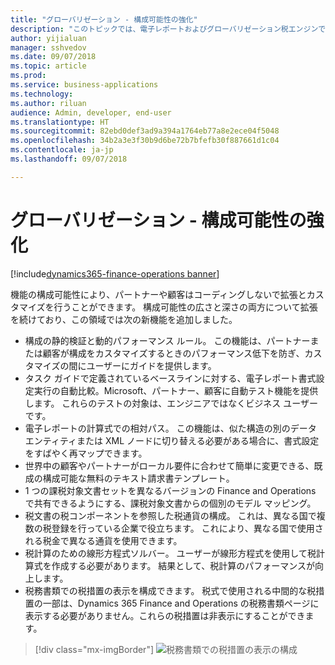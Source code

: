 ```yaml
---
title: "グローバリゼーション - 構成可能性の強化"
description: "このトピックでは、電子レポートおよびグローバリゼーション税エンジンでの強化された構成可能性について説明します。"
author: yijialuan
manager: sshvedov
ms.date: 09/07/2018
ms.topic: article
ms.prod: 
ms.service: business-applications
ms.technology: 
ms.author: riluan
audience: Admin, developer, end-user
ms.translationtype: HT
ms.sourcegitcommit: 82ebd0def3ad9a394a1764eb77a8e2ece04f5048
ms.openlocfilehash: 34b2a3e3f30b9d6be72b7bfefb30f887661d1c04
ms.contentlocale: ja-jp
ms.lasthandoff: 09/07/2018

---
```


# <a name="globalization--enhanced-configurability"></a>グローバリゼーション - 構成可能性の強化

[!include[dynamics365-finance-operations banner](../includes/dynamics365-finance-operations.md)]

機能の構成可能性により、パートナーや顧客はコーディングしないで拡張とカスタマイズを行うことができます。 構成可能性の広さと深さの両方について拡張を続けており、この領域では次の新機能を追加しました。

- 構成の静的検証と動的パフォーマンス ルール。 この機能は、パートナーまたは顧客が構成をカスタマイズするときのパフォーマンス低下を防ぎ、カスタマイズの間にユーザーにガイドを提供します。
- タスク ガイドで定義されているベースラインに対する、電子レポート書式設定実行の自動比較。Microsoft、パートナー、顧客に自動テスト機能を提供します。 これらのテストの対象は、エンジニアではなくビジネス ユーザーです。
- 電子レポートの計算式での相対パス。 この機能は、似た構造の別のデータ エンティティまたは XML ノードに切り替える必要がある場合に、書式設定をすばやく再マップできます。
- 世界中の顧客やパートナーがローカル要件に合わせて簡単に変更できる、既成の構成可能な無料のテキスト請求書テンプレート。
- 1 つの課税対象文書セットを異なるバージョンの Finance and Operations で共有できるようにする、課税対象文書からの個別のモデル マッピング。
- 税文書の税コンポーネントを参照した税通貨の構成。 これは、異なる国で複数の税登録を行っている企業で役立ちます。 これにより、異なる国で使用される税金で異なる通貨を使用できます。
- 税計算のための線形方程式ソルバー。 ユーザーが線形方程式を使用して税計算式を作成する必要があります。 結果として、税計算のパフォーマンスが向上します。
- 税務書類での税措置の表示を構成できます。 税式で使用される中間的な税措置の一部は、Dynamics 365 Finance and Operations の税務書類ページに表示する必要がありません。これらの税措置は非表示にすることができます。

> [!div class="mx-imgBorder"]
> ![税務書類での税措置の表示の構成](../../media/Configure-tax-measure-visibility.png)

